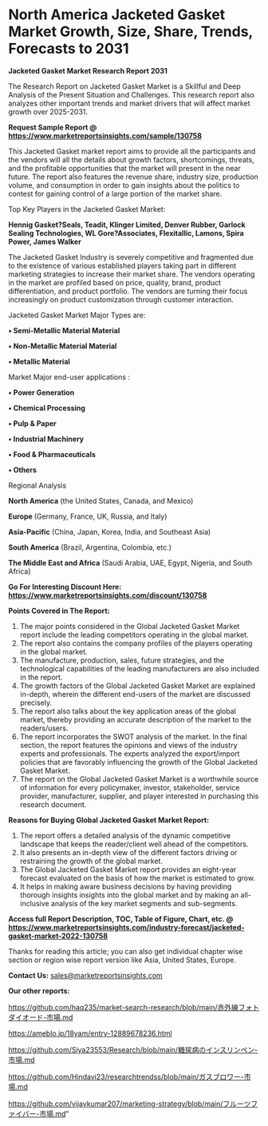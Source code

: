 # North America Jacketed Gasket Market Growth, Size, Share, Trends, Forecasts to 2031

<strong>Jacketed Gasket Market Research Report 2031</strong>

The Research Report on Jacketed Gasket Market is a Skillful and Deep Analysis of the Present Situation and Challenges. This research report also analyzes other important trends and market drivers that will affect market growth over 2025-2031.

<strong>Request Sample Report @ <a href=https://www.marketreportsinsights.com/sample/130758>https://www.marketreportsinsights.com/sample/130758</a></strong>

This Jacketed Gasket market report aims to provide all the participants and the vendors will all the details about growth factors, shortcomings, threats, and the profitable opportunities that the market will present in the near future. The report also features the revenue share, industry size, production volume, and consumption in order to gain insights about the politics to contest for gaining control of a large portion of the market share.

Top Key Players in the Jacketed Gasket Market:

<strong>Hennig Gasket?Seals, Teadit, Klinger Limited, Denver Rubber, Garlock Sealing Technologies, WL Gore?Associates, Flexitallic, Lamons, Spira Power, James Walker</strong>

The Jacketed Gasket Industry is severely competitive and fragmented due to the existence of various established players taking part in different marketing strategies to increase their market share. The vendors operating in the market are profiled based on price, quality, brand, product differentiation, and product portfolio. The vendors are turning their focus increasingly on product customization through customer interaction.

Jacketed Gasket Market Major Types are:

<strong>• Semi-Metallic Material Material

• Non-Metallic Material Material

• Metallic Material</strong>

Market Major end-user applications :

<strong>• Power Generation

• Chemical Processing

• Pulp & Paper

• Industrial Machinery

• Food & Pharmaceuticals

• Others</strong>

Regional Analysis

</u><strong><b>North America</b></strong> (the United States, Canada, and Mexico)

<strong><b>Europe </b></strong>(Germany, France, UK, Russia, and Italy)

<strong><b>Asia-Pacific</b></strong> (China, Japan, Korea, India, and Southeast Asia)

<strong><b>South America</b></strong> (Brazil, Argentina, Colombia, etc.)

<strong><b>The Middle East and Africa</b></strong> (Saudi Arabia, UAE, Egypt, Nigeria, and South Africa)

<strong>Go For Interesting Discount Here: <a href=https://www.marketreportsinsights.com/discount/130758>https://www.marketreportsinsights.com/discount/130758</a></strong>

<strong>Points Covered in The Report:</strong>
<ol>
  <li>The major points considered in the Global Jacketed Gasket Market report include the leading competitors operating in the global market.</li>
  <li>The report also contains the company profiles of the players operating in the global market.</li>
  <li>The manufacture, production, sales, future strategies, and the technological capabilities of the leading manufacturers are also included in the report.</li>
  <li>The growth factors of the Global Jacketed Gasket Market are explained in-depth, wherein the different end-users of the market are discussed precisely.</li>
  <li>The report also talks about the key application areas of the global market, thereby providing an accurate description of the market to the readers/users.</li>
  <li>The report incorporates the SWOT analysis of the market. In the final section, the report features the opinions and views of the industry experts and professionals. The experts analyzed the export/import policies that are favorably influencing the growth of the Global Jacketed Gasket Market.</li>
  <li>The report on the Global Jacketed Gasket Market is a worthwhile source of information for every policymaker, investor, stakeholder, service provider, manufacturer, supplier, and player interested in purchasing this research document.</li>
</ol>
<strong>Reasons for Buying Global Jacketed Gasket Market Report:</strong>

<ol>
  <li>The report offers a detailed analysis of the dynamic competitive landscape that keeps the reader/client well ahead of the competitors.</li>
  <li>It also presents an in-depth view of the different factors driving or restraining the growth of the global market.</li>
  <li>The Global Jacketed Gasket Market report provides an eight-year forecast evaluated on the basis of how the market is estimated to grow.</li>
  <li>It helps in making aware business decisions by having providing thorough insights insights into the global market and by making an all-inclusive analysis of the key market segments and sub-segments.</li>
</ol>
<strong>Access full Report Description, TOC, Table of Figure, Chart, etc. @ <a href=https://www.marketreportsinsights.com/industry-forecast/jacketed-gasket-market-2022-130758>https://www.marketreportsinsights.com/industry-forecast/jacketed-gasket-market-2022-130758</a></strong>


Thanks for reading this article; you can also get individual chapter wise section or region wise report version like Asia, United States, Europe.

<strong>Contact Us:</strong>
sales@marketreportsinsights.com

<strong>Our other reports:</strong>

<a href=https://github.com/haq235/market-search-research/blob/main/赤外線フォトダイオード-市場.md>https://github.com/haq235/market-search-research/blob/main/赤外線フォトダイオード-市場.md</a>

<a href=https://ameblo.jp/18yam/entry-12889678236.html>https://ameblo.jp/18yam/entry-12889678236.html</a>

<a href=https://github.com/Siya23553/Research/blob/main/糖尿病のインスリンペン-市場.md>https://github.com/Siya23553/Research/blob/main/糖尿病のインスリンペン-市場.md</a>

<a href=https://github.com/Hindavi23/researchtrendss/blob/main/ガスブロワー-市場.md>https://github.com/Hindavi23/researchtrendss/blob/main/ガスブロワー-市場.md</a>

<a href=https://github.com/vijaykumar207/marketing-strategy/blob/main/フルーツファイバー-市場.md>https://github.com/vijaykumar207/marketing-strategy/blob/main/フルーツファイバー-市場.md</a>"

